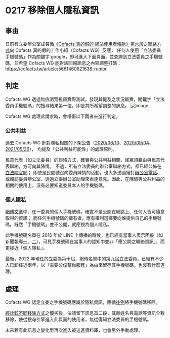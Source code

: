 # 0217 移除個人隱私資訊

## 事由

日前有立委辦公室成員循[《Cofacts 真的假的 網站使用者條款》第六段之聯絡方式](https://github.com/cofacts/rumors-site/blob/master/LEGAL.md#%E5%85%AD%E8%81%AF%E7%B5%A1%E6%96%B9%E5%BC%8F)向 Cofacts 真的假的工作小組（Cofacts WG）反應，
任何人使用「立法委員手機號碼」作為關鍵字 google，即可進入下面頁面，並查詢到立法委員之手機號碼，並希望 Cofacts WG 能對該回報訊息之內容調整打碼：
https://cofacts.tw/article/5661460621638-rumor

## 判定

Cofacts WG 透過無痕瀏覽視窗實際測試，發現其提及之狀況屬實，關鍵字「立法委員手機號碼」的搜尋結果第一位，即是其所希望調整的訊息。
![image](https://user-images.githubusercontent.com/108608/154399971-7de84781-d2fa-40d2-bb13-320bd1ba545a.png)

Cofacts WG 處理此請求時，會權衡以下兩者來進行判定。

### 公共利益

過去 Cofacts WG 針對隱私相關的下架公告（[2020/06/10](https://github.com/cofacts/takedowns/blob/master/2020/0610-privacy.md)、[2020/09/04](https://github.com/cofacts/takedowns/blob/master/2020/0904-privacy.md)、[2021/05/26](https://github.com/cofacts/takedowns/blob/master/2021/0526-privacy.md)），
均提及「公共利益可能性」的處理原則。

民意代表（如立法委員）的聯絡方式，確實與公共利益相關，民眾須藉由與民意代表聯絡，方可向其陳情。
不過，所有立法委員的辦公室聯絡方式，都已經公佈在[立法院官網](https://www.ly.gov.tw/Pages/List.aspx?nodeid=109)；
即使是民間號召向委員陳情的活動，也大多透過撥打[辦公室電話](https://www.thenewslens.com/article/117272/fullpage)、或親訪委員辦公室，透過立委辦公室助理來表達意見。因此，在陳情等公共利益的相關的使用上，沒有必要知道委員本人的手機號碼。

### 個人隱私

[網傳文章](https://cofacts.tw/article/5661460621638-rumor)中、任一委員的個人手機號碼，確實不是公開在網路上、任何人皆可隨意取得的資訊；
而任何手機號碼的擁有者，應有權利選擇要向誰提供自己的手機號碼。既然「手機號碼」並不公開，就應視為個人隱私。

此手機號碼名單在 2016 年於 LINE 上傳播的時候，也已經有當事人表示困擾（如新聞報導[一](https://www.chinatimes.com/newspapers/20160228000280-260508?chdtv)、[二](https://news.ltn.com.tw/news/politics/breakingnews/1614846)），可見手機號碼在當事人的認知中並非「應公開之聯絡資訊」，而更接近「個人隱私」。

最後，2022 年現任的立委為第十屆，網傳名單中的第九屆立法委員，已經有不少人已卸任近兩年，以「需要公僕幫你服務」為由來留存其手機號碼，也沒有什麼道理。

## 處理

Cofacts WG 認定立委之手機號碼應屬於隱私資訊，應循[往例](https://github.com/cofacts/takedowns/blob/master/2020/0904-privacy.md)將手機號碼移除。

[經比較不同移除方式](https://g0v.hackmd.io/xsDcMPySQM69vA0xHO8_dA#%E9%81%AE%E9%99%A4%E9%9B%BB%E8%A9%B1)之優劣後，決議留下訊息首二段，其餘姓名與電話等資訊全數移除，使從搜尋引擎進入此頁面的使用者，無從得知立法委員的手機號碼。

未來若有此訊息之變化型再次進入被送進資料庫，也會另外手動處理。
